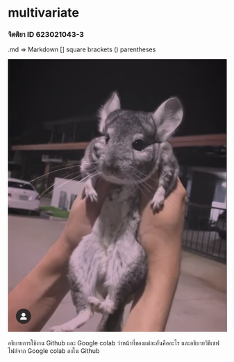 # multivariate

### จิตติยา ID 623021043-3 

.md => Markdown
[] square brackets
() parentheses

![chinchilla](1F462E1F-5A59-4030-B28F-584FC5ABFBA3.jpeg)

อธิบายการใช้งาน Github และ Google colab ว่าหน้าที่ของแต่ละอันคืออะไร และอธิบายวิธีเซฟไฟล์จาก Google colab ลงใน Github
